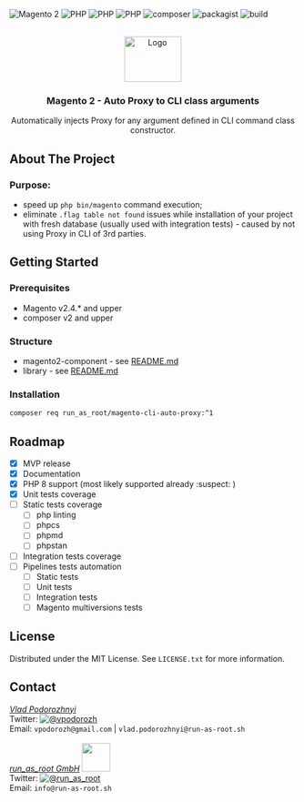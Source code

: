 ![Magento 2](https://img.shields.io/badge/Magento-2.4.*-orange)
![PHP](https://img.shields.io/badge/php-7.4-blue)
![PHP](https://img.shields.io/badge/php-8.0-blue)
![PHP](https://img.shields.io/badge/php-8.1-blue)
![composer](https://shields.io/badge/composer-v2-darkgreen)
![packagist](https://img.shields.io/badge/packagist-f28d1a)
![build](https://github.com/run-as-root/magento-cli-auto-proxy/actions/workflows/test_extension.yml/badge.svg)

<br />
<div align="center">
  <img src="images/logo.png" alt="Logo" width="100" height="80">

<h3 align="center">Magento 2 - Auto Proxy to CLI class arguments</h3>

  <p align="center">
    Automatically injects Proxy for any argument defined in CLI command class constructor.
    <br />
  </p>
</div>

## About The Project

### Purpose:
* speed up `php bin/magento` command execution;
* eliminate `.flag table not found` issues while installation of your project with fresh database (usually used with integration tests) - caused by not using Proxy in CLI of 3rd parties.

## Getting Started

### Prerequisites
* Magento v2.4.* and upper
* composer v2 and upper

### Structure
* magento2-component - see [README.md](component/README.md)
* library - see [README.md](lib/README.md)

### Installation

```bash
composer req run_as_root/magento-cli-auto-proxy:^1
```

## Roadmap

- [x] MVP release
- [x] Documentation
- [x] PHP 8 support (most likely supported already :suspect: )
- [x] Unit tests coverage
- [ ] Static tests coverage
  - [ ] php linting
  - [ ] phpcs
  - [ ] phpmd
  - [ ] phpstan
- [ ] Integration tests coverage
- [ ] Pipelines tests automation
    - [ ] Static tests
    - [ ] Unit tests
    - [ ] Integration tests
    - [ ] Magento multiversions tests

## License

Distributed under the MIT License. See `LICENSE.txt` for more information.

## Contact

[_Vlad Podorozhnyi_](https://github.com/vpodorozh)  
Twitter: [![@vpodorozh](https://img.shields.io/twitter/url?style=social&url=https%3A%2F%2Ftwitter.com%2Fvpodorozh)](https://twitter.com/vpodorozh)  
Email: `vpodorozh@gmail.com` | `vlad.podorozhnyi@run-as-root.sh`  
<br>
[_run_as_root GmbH_](https://github.com/run-as-root) <img src="https://avatars.githubusercontent.com/u/42740374?s=200&v=4"  width="50" height="50"/>   
Twitter: [![@run_as_root](https://img.shields.io/twitter/url?style=social&url=https%3A%2F%2Ftwitter.com%2Frun_as_root)](https://twitter.com/run_as_root)  
Email: `info@run-as-root.sh`  
